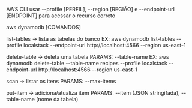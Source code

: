 AWS CLI
usar --profile [PERFIL], --region [REGIÃO] e --endpoint-url [ENDPOINT] para acessar o recurso correto

aws dynamodb [COMANDOS]

list-tables -> lista as tabelas do banco
EX: aws dynamodb list-tables --profile localstack --endpoint-url http://localhost:4566 --region us-east-1

delete-table -> deleta uma tabela
PARAMS: --table-name
EX: aws dynamodb delete-table --table-name recipes --profile localstack --endpoint-url http://localhost:4566 --region us-east-1

scan -> listar os itens
PARAMS: --max-items

put-item -> adiciona/atualiza item
PARAMS: --item (JSON stringifada), --table-name (nome da tabela)